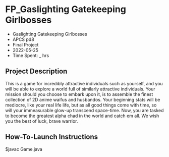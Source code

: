 # FP_Gaslighting Gatekeeping Girlbosses
* Gaslighting Gatekeeping Girlbosses
* APCS pd8
* Final Project
* 2022-05-25
* Time Spent:  _ hrs

## Project Description

This is a game for incredibly attractive individuals such as yourself, and you will be able to explore a world full of similarly attractive individuals. Your mission should you choose to embark upon it, is to assemble the finest collection of 2D anime waifus and husbandos. Your beginning stats will be mediocre, like your real life life, but as all good things come with time, so will your immeasurable glow-up transcend space-time. Now, you are tasked to become the greatest alpha chad in the world and catch em all. We wish you the best of luck, brave warrior. 

## How-To-Launch Instructions

$javac Game.java

